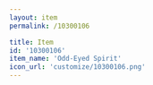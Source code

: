 ```yaml
---
layout: item
permalink: /10300106

title: Item
id: '10300106'
item_name: 'Odd-Eyed Spirit'
icon_url: 'customize/10300106.png'
---
```

